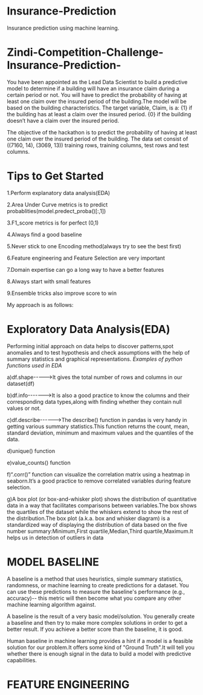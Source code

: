 # Insurance-Prediction
Insurance prediction using machine learning.

# Zindi-Competition-Challenge-Insurance-Prediction-
You have been appointed as the Lead Data Scientist to build a predictive model to determine if a building will have an insurance claim during a certain period or not. You will have to predict the probability of having at least one claim over the insured period of the building.The model will be based on the building characteristics. The target variable, Claim, is a:  {1} if the building has at least a claim over the insured period. {0} if the building doesn’t have a claim over the insured period.

The objective of the hackathon is to predict the probability of having at least one claim over the insured period of the building. The data set consist of ((7160, 14), (3069, 13)) training rows, training columns, test rows and test columns.

# Tips to Get Started
1.Perform explanatory data analysis(EDA)

2.Area Under Curve metrics is to predict probablities(model.predect_proba()[:,1])

3.F1_score metrics is for perfect (0,1)

4.Always find a good baseline

5.Never stick to one Encoding method(always try to see the best first)

6.Feature engineering and Feature Selection are very important

7.Domain expertise can go a long way to have a better features

8.Always start with small features

9.Ensemble tricks also improve score to win

My approach is as follows:
# Exploratory Data Analysis(EDA)
Performing initial approach on data helps to discover patterns,spot anomalies and to test hypothesis and check assumptions with the help of summary statistics and graphical representations.
*Examples of python functions used in EDA*

a)df.shape----->It gives the total number of rows and columns in our dataset(df)

b)df.info------->It is also a good practice to know the columns and their corresponding data types,along with finding whether they contain null values or not.

c)df.describe------>The describe() function in pandas is very handy in getting various summary statistics.This function returns the count, mean, standard deviation, minimum and maximum values and the quantiles of the data.

d)unique() function

e)value_counts() function 

f)“.corr()” function can visualize the correlation matrix using a heatmap in seaborn.It’s a good practice to remove correlated variables during feature selection.

g)A box plot (or box-and-whisker plot) shows the distribution of quantitative data in a way that facilitates comparisons between variables.The box shows the quartiles of the dataset while the whiskers extend to show the rest of the distribution.The box plot (a.k.a. box and whisker diagram) is a standardized way of displaying the distribution of data based on the five number summary:Minimum,First quartile,Median,Third quartile,Maximum.It helps us in detection of outliers in data

# MODEL BASELINE
A baseline is a method that uses heuristics, simple summary statistics, randomness, or machine learning to create predictions for a dataset. You can use these predictions to measure the baseline's performance (e.g., accuracy)-- this metric will then become what you compare any other machine learning algorithm against.

A baseline is the result of a very basic model/solution. You generally create a baseline and then try to make more complex solutions in order to get a better result. If you achieve a better score than the baseline, it is good.

Human baseline in machine learning provides a hint if a model is  a feasible solution for our problem.It offers some kind of "Ground Truth".It will tell you whether there is enough signal in the data to build a model with predictive capabilities.

# FEATURE ENGINEERING

